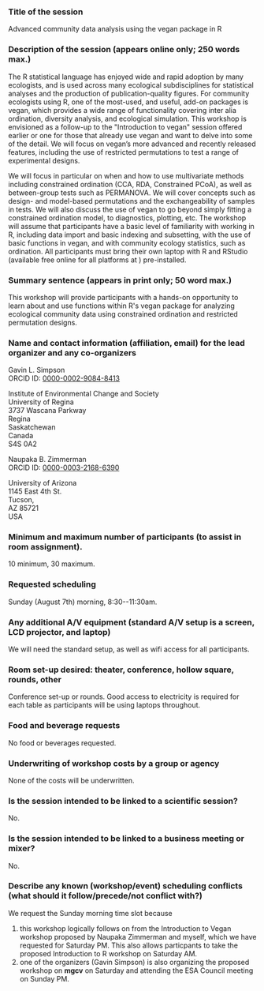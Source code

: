 ### Title of the session

Advanced community data analysis using the vegan package in R

### Description of the session (appears online only; 250 words max.)

The R statistical language has enjoyed wide and rapid adoption by many ecologists, and is used across many ecological subdisciplines for statistical analyses and the production of publication-quality figures. For community ecologists using R, one of the most-used, and useful, add-on packages is vegan, which provides a wide range of functionality covering inter alia ordination, diversity analysis, and ecological simulation. This workshop is envisioned as a follow-up to the "Introduction to vegan" session offered earlier or one for those that already use vegan and want to delve into some of the detail. We will focus on vegan’s more advanced and recently released features, including the use of restricted permutations to test a range of experimental designs.

We will focus in particular on when and how to use multivariate methods including constrained ordination (CCA, RDA, Constrained PCoA), as well as between-group tests such as PERMANOVA. We will cover concepts such as design- and model-based permutations and the exchangeability of samples in tests. We will also discuss the use of vegan to go beyond simply fitting a constrained ordination model, to diagnostics, plotting, etc. The workshop will assume that participants have a basic level of familiarity with working in R, including data import and basic indexing and subsetting, with the use of basic functions in vegan, and with community ecology statistics, such as ordination. All participants must bring their own laptop with R and RStudio (available free online for all platforms at ) pre-installed.

### Summary sentence (appears in print only; 50 word max.)

This workshop will provide participants with a hands-on opportunity to learn about and use functions within R's vegan package for analyzing ecological community data using constrained ordination and restricted permutation designs.

### Name and contact information (affiliation, email) for the lead organizer and any co-organizers

Gavin L. Simpson  
ORCID ID: [0000-0002-9084-8413](http://orcid.org/0000-0002-9084-8413)  

Institute of Environmental Change and Society  
University of Regina  
3737 Wascana Parkway  
Regina  
Saskatchewan  
Canada  
S4S 0A2

Naupaka B. Zimmerman  
ORCID ID: [0000-0003-2168-6390](http://orcid.org/0000-0003-2168-6390)  

University of Arizona  
1145 East 4th St.  
Tucson,  
AZ 85721  
USA

### Minimum and maximum number of participants (to assist in room assignment).
10 minimum, 30 maximum.

### Requested scheduling
Sunday (August 7th) morning, 8:30--11:30am. 

### Any additional A/V equipment (standard A/V setup is a screen, LCD projector, and laptop)
We will need the standard setup, as well as wifi access for all participants.

### Room set-up desired: theater, conference, hollow square, rounds, other
Conference set-up or rounds. Good access to electricity is required for each table as participants will be using laptops throughout.

### Food and beverage requests
No food or beverages requested.

### Underwriting of workshop costs by a group or agency
None of the costs will be underwritten.

### Is the session intended to be linked to a scientific session?
No.

### Is the session intended to be linked to a business meeting or mixer?
No. 

### Describe any known (workshop/event) scheduling conflicts (what should it follow/precede/not conflict with?)
We request the Sunday morning time slot because

1. this workshop logically follows on from the Introduction to Vegan workshop proposed by Naupaka Zimmerman and myself, which we have requested for Saturday PM. This also allows particpants to take the proposed Introduction to R workshop on Saturday AM.
2. one of the organizers (Gavin Simpson) is also organizing the proposed workshop on **mgcv** on Saturday and attending the ESA Council meeting on Sunday PM.
